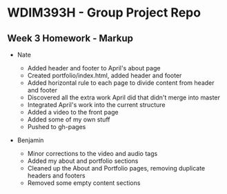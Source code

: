 # WDIM393H - Group Project Repo

## Week 3 Homework - Markup

  * Nate
    * Added header and footer to April's about page
    * Created portfolio/index.html, added header and footer
    * Added horizontal rule to each page to divide content from header and footer
    * Discovered all the extra work April did that didn't merge into master
    * Integrated April's work into the current structure
    * Added a video to the front page
    * Added some of my own stuff
    * Pushed to gh-pages

  * Benjamin
  	* Minor corrections to the video and audio tags
  	* Added my about and portfolio sections
  	* Cleaned up the About and Portfolio pages, removing duplicate headers and footers
  	* Removed some empty content sections
